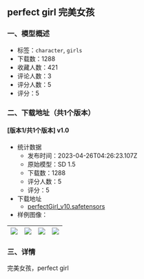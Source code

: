 ## perfect girl 完美女孩
### 一、模型概述

- 标签：`character`, `girls`
- 下载数：1288
- 收藏人数：421
- 评论人数：3
- 评分人数：5
- 评分：5

### 二、下载地址（共1个版本）

#### [版本1/共1个版本] v1.0

- 统计数据
  - 发布时间：2023-04-26T04:26:23.107Z
  - 原始模型：SD 1.5
  - 下载数：1288
  - 评分人数：5
  - 评分：5
- 下载地址
  - [perfectGirl_v10.safetensors](https://civitai.com/api/download/models/55534)
- 样例图像：

| <img src="https://image.civitai.com/xG1nkqKTMzGDvpLrqFT7WA/301fa9bf-37ef-4654-8b95-bb0058f2a000/width=450/602544.jpeg" /> | <img src="https://image.civitai.com/xG1nkqKTMzGDvpLrqFT7WA/cbbdf608-6423-44b7-6638-e2ec61842e00/width=450/602540.jpeg" /> | <img src="https://image.civitai.com/xG1nkqKTMzGDvpLrqFT7WA/23d342b6-6d24-45d2-d698-2dc886a0cd00/width=450/602541.jpeg" /> | <img src="https://image.civitai.com/xG1nkqKTMzGDvpLrqFT7WA/e05ef914-e502-47e8-8687-96b626c20900/width=450/602538.jpeg" /> |
| ---- | ---- | ---- | ---- |


### 三、详情
<p>完美女孩，perfect girl</p>